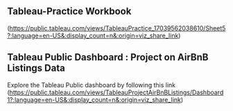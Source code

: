 ## Tableau-Practice Workbook
(https://public.tableau.com/views/TableauPractice_17039562038610/Sheet5?:language=en-US&:display_count=n&:origin=viz_share_link)

## Tableau Public Dashboard : Project on AirBnB Listings Data
Explore the Tableau Public dashboard by following this link (https://public.tableau.com/views/TableauProjectAirBnBListings/Dashboard1?:language=en-US&:display_count=n&:origin=viz_share_link)
